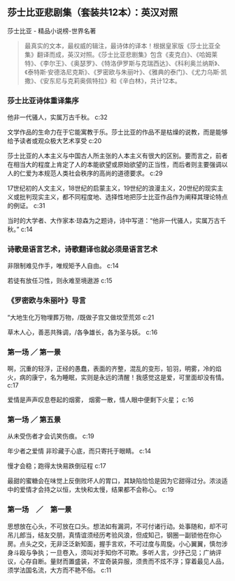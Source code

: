 ## 莎士比亚悲剧集（套装共12本）：英汉对照

莎士比亚  -  精品小说榜-世界名著

> 最真实的文本，最权威的辑注，最诗体的译本！根据皇家版《莎士比亚全集》翻译而成，英汉对照。《莎士比亚悲剧集》包含《麦克白》、《哈姆莱特》、《李尔王》、《奥瑟罗》、《特洛伊罗斯与克瑞西达》、《科利奥兰纳斯》、《泰特斯·安德洛尼克斯》、《罗密欧与朱丽叶》、《雅典的泰门》、《尤力乌斯·凯撒》、《安东尼与克莉奥佩特拉》和《辛白林》，共计12本。


### 莎士比亚诗体重译集序

他非一代骚人，实属万古千秋。 c:32

文学作品的生命力在于它能寓教于乐。莎士比亚的作品不是枯燥的说教，而是能够给予读者或观众极大艺术享受 c:20

莎士比亚的人本主义与中国古人所主张的人本主义有很大的区别。要而言之，前者在相当大的程度上肯定了人的本能欲望或原始欲望的正当性，而后者则主要强调以人的仁爱为本规范人类社会秩序的高尚的道德要求。 c:29

17世纪初的人文主义，18世纪的启蒙主义，19世纪的浪漫主义，20世纪的现实主义或批判现实主义，都不同程度地、选择性地把莎士比亚作品作为阐释其理论特点的例证。 c:31

当时的大学者、大作家本·琼森为之题诗，诗中写道：“他非一代骚人，实属万古千秋。” c:14

### 诗歌是语言艺术，诗歌翻译也就必须是语言艺术

非限制难见作手，唯规矩予人自由。 c:14

若徒有放任习性，则永难至境遨游 c:15

### 《罗密欧与朱丽叶》导言

“大地生化万物埋葬万物，/既做子宫又做坟茔荒郊 c:21

草木人心，善恶共殊调，/各争雄长，各为圣与妖。 c:16

### 第一场 ／ 第一景

啊，沉重的轻浮，正经的愚蠢，表面的齐整，混乱的变形，铅羽，明雾，冷的焰火，病的康宁，名为睡眠，实则是永远的清醒！我感觉这是爱，可里面却没有情。 c:17

爱情是声声叹息卷起的烟雾，
烟雾一散，情人眼中便剩下火星；
 c:16

### 第一场 ／ 第五景

从未受伤者才会讥笑伤痕。 c:19

年少者之爱情
非珍藏于心底，而只寄托于眼睛。 c:14

慢才会稳；跑得太快易跌倒征程 c:17

最甜的蜜糖会在味觉上反倒败坏人的胃口，其缺陷恰恰是因为它甜得过分。浓淡适中的爱情才会持之以恒，太快和太慢，结果都不会称心。 c:19

### 第一场　／　第一景

思想放在心头，不可放在口头。想法如有漏洞，不可付诸行动。处事随和，却不可吊儿郎当，结友交朋，真情谊须经历考验风浪，但成知己，钢圈一副锁他在你心房。点头之交，无非泛泛新知面，握手言欢，不可过度与周旋。小心翼翼，慎勿涉身斗殴与争执；一旦卷入，须叫对手知你不可欺。多听人言，少抒己见；广纳评议，心存自断。量财而置盛装，不宜奇装异服，须贵而不炫不浮；穿着最见人品，须学法国名流，大方而不艳不俗。 c:11